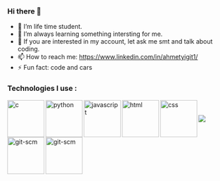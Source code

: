 ### Hi there 👋

- 🔭 I’m life time student.
- 🌱 I’m always learning something intersting for me.
- 💬 If you are interested in my account, let ask me smt and talk about coding.
- 📫 How to reach me: https://www.linkedin.com/in/ahmetyigit1/ 
- ⚡ Fun fact: code and cars
<h3>Technologies I use : </h3>
<img align="left" src="https://img.icons8.com/color/452/c-programming.png" alt="c" height="84x"/>
<img align="left" src="https://raw.githubusercontent.com/rahul-jha98/github_readme_icons/main/language_and_tools/square/python/python.svg" alt="python" height="84x"/>
<img align="left" src="https://raw.githubusercontent.com/rahul-jha98/github_readme_icons/main/language_and_tools/square/javascript/javascript.svg" alt="javascript" height="84x"/>
<img align="left" src="https://raw.githubusercontent.com/rahul-jha98/github_readme_icons/main/language_and_tools/square/html/html.svg" alt="html" height="84x"/>
<img align="left" src="https://raw.githubusercontent.com/rahul-jha98/github_readme_icons/main/language_and_tools/square/css/css.svg" alt="css" height="84x"/>
<img align="left" src="https://raw.githubusercontent.com/rahul-jha98/github_readme_icons/main/language_and_tools/square/git-scm/git-scm.svg" alt="git-scm" height="84x"/><br>
<img align="left" src="https://camo.githubusercontent.com/bec2c92468d081617cb3145a8f3d8103e268bca400f6169c3a68dc66e05c971e/68747470733a2f2f76352e676574626f6f7473747261702e636f6d2f646f63732f352e302f6173736574732f6272616e642f626f6f7473747261702d6c6f676f2d736861646f772e706e67" alt="git-scm" height="84x"/><br>
<img src="https://github-readme-stats.vercel.app/api?username=Mens1s&&show_icons=true&title_color=ffffff&icon_color=bb2acf&text_color=daf7dc&bg_color=151515">
<!--
**Mens1s/Mens1s** is a ✨ _special_ ✨ repository because its `README.md` (this file) appears on your GitHub profile.

Here are some ideas to get you started:

- 🔭 I’m currently working on ...
- 🌱 I’m currently learning ...
- 👯 I’m looking to collaborate on ...
- 🤔 I’m looking for help with ...
- 💬 Ask me about ...
- 📫 How to reach me: ...
- 😄 Pronouns: ...
- ⚡ Fun fact: ...
-->

